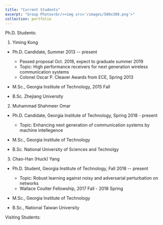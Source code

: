 ```yaml
---
title: "Current Students"
excerpt: "Group Photos<br/><img src='/images/500x300.png'>"
collection: portfolio
---
```


Ph.D. Students:

1. Yiming Kong

* Ph.D. Candidate, Summer 2013 -- present
  * Passed proposal Oct. 2018, expect to graduate summer 2019
  * Topic: High performance receivers for next generation wireless communication systems
  * Colonel Oscar P. Cleaver Awards from ECE, Spring 2013
* M.Sc., Georgia Institute of Technology, 2015 Fall 

* B.Sc. Zhejiang University


2. Muhammad Shahmeer Omar

* Ph.D. Candidate, Georgia Institute of Technology, Spring 2018 - present
  * Topic: Enhancing next generation of communication systems by machine intellegence
* M.Sc., Georgia Institute of Technology

* B.Sc. National University of Sciences and Technolgy


3. Chao-Han (Huck) Yang

* Ph.D. Student, Georgia Institute of Technology, Fall 2018 -- present
  * Topic: Robust learning against noisy and adversarial perturbation on networks
  * Wallace Coulter Fellowship, 2017 Fall - 2018 Spring 
* M.Sc., Georgia Institute of Technology

* B.Sc., National Taiwan University

Visiting Students:
